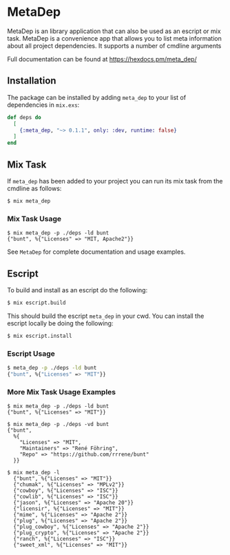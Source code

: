 # MetaDep
MetaDep is an library application that can also be used as an escript
or mix task. MetaDep is a convenience app that allows you to list
meta information about all project dependencies. It supports a number
of cmdline arguments

Full documentation can be found at https://hexdocs.pm/meta_dep/

## Installation

The package can be installed by adding `meta_dep` to your list of
dependencies in `mix.exs`:

```elixir
def deps do
  [
    {:meta_dep, "~> 0.1.1", only: :dev, runtime: false}
  ]
end
```

## Mix Task

If `meta_dep` has been added to your project you can run its mix task from the
cmdline as follows:

```bash
$ mix meta_dep
```

### Mix Task Usage

```
$ mix meta_dep -p ./deps -ld bunt
{"bunt", %{"Licenses" => "MIT, Apache2"}}
```

See `MetaDep` for complete documentation and usage examples.

## Escript

To build and install as an escript do the following:

```bash
$ mix escript.build
```

This should build the escript `meta_dep` in your cwd. You can install the
escript locally be doing the following:

```bash
$ mix escript.install
```

### Escript Usage

```bash
$ meta_dep -p ./deps -ld bunt
{"bunt", %{"Licenses" => "MIT"}}
```

### More Mix Task Usage Examples

```
$ mix meta_dep -p ./deps -ld bunt
{"bunt", %{"Licenses" => "MIT"}}

$ mix meta_dep -p ./deps -vd bunt
{"bunt",
  %{
    "Licenses" => "MIT",
    "Maintainers" => "René Föhring",
    "Repo" => "https://github.com/rrrene/bunt"
  }}

$ mix meta_dep -l
  {"bunt", %{"Licenses" => "MIT"}}
  {"chumak", %{"Licenses" => "MPLv2"}}
  {"cowboy", %{"Licenses" => "ISC"}}
  {"cowlib", %{"Licenses" => "ISC"}}
  {"jason", %{"Licenses" => "Apache 20"}}
  {"licensir", %{"Licenses" => "MIT"}}
  {"mime", %{"Licenses" => "Apache 2"}}
  {"plug", %{"Licenses" => "Apache 2"}}
  {"plug_cowboy", %{"Licenses" => "Apache 2"}}
  {"plug_crypto", %{"Licenses" => "Apache 2"}}
  {"ranch", %{"Licenses" => "ISC"}}
  {"sweet_xml", %{"Licenses" => "MIT"}}
```
